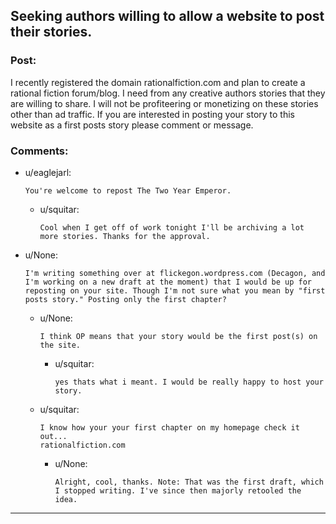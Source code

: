 ## Seeking authors willing to allow a website to post their stories.

### Post:

I recently registered the domain rationalfiction.com and plan to create a rational fiction forum/blog. I need from any creative authors stories that they are willing to share. I will not be profiteering or monetizing on these stories other than ad traffic. If you are interested in posting your story to this website as a first posts story please comment or message.

### Comments:

- u/eaglejarl:
  ```
  You're welcome to repost The Two Year Emperor.
  ```

  - u/squitar:
    ```
    Cool when I get off of work tonight I'll be archiving a lot more stories. Thanks for the approval.
    ```

- u/None:
  ```
  I'm writing something over at flickegon.wordpress.com (Decagon, and I'm working on a new draft at the moment) that I would be up for reposting on your site. Though I'm not sure what you mean by "first posts story." Posting only the first chapter?
  ```

  - u/None:
    ```
    I think OP means that your story would be the first post(s) on the site.
    ```

    - u/squitar:
      ```
      yes thats what i meant. I would be really happy to host your story.
      ```

  - u/squitar:
    ```
    I know how your your first chapter on my homepage check it out...
    rationalfiction.com
    ```

    - u/None:
      ```
      Alright, cool, thanks. Note: That was the first draft, which I stopped writing. I've since then majorly retooled the idea.
      ```

---

